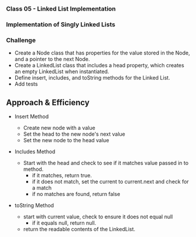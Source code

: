 ### **Class 05 - Linked List Implementation**

### Implementation of Singly Linked Lists

### Challenge
- Create a Node class that has properties for the value stored in the Node, and a pointer to the next Node.
- Create a LinkedList class that includes a head property, which creates an empty LinkedList when instantiated.
- Define insert, includes, and toString methods for the Linked List. 
- Add tests

## Approach & Efficiency

- Insert Method
  - Create new node with a value
  - Set the head to the new node's next value
  - Set the new node to the head value

- Includes Method
  - Start with the head and check to see if it matches value passed in to method.
    - if it matches, return true.
    - if it does not match, set the current to current.next and check for a match
    - if no matches are found, return false

- toString Method
  - start with current value, check to ensure it does not equal null
    - if it equals null, return null.
  - return the readable contents of the LinkedList.

